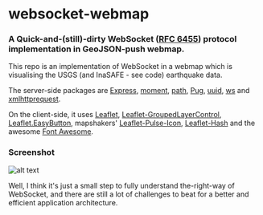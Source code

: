 # websocket-webmap
### A Quick-and-(still)-dirty WebSocket ([RFC 6455](https://tools.ietf.org/html/rfc6455)) protocol implementation in GeoJSON-push webmap.
This repo is an implementation of WebSocket in a webmap which is visualising the USGS (and InaSAFE - see code) earthquake data.

The server-side packages are [Express](https://expressjs.com), [moment](http://momentjs.com/), [path](https://github.com/jinder/path), [Pug](https://pugjs.org/), [uuid](https://github.com/kelektiv/node-uuid), [ws](https://github.com/websockets/ws) and [xmlhttprequest](https://github.com/driverdan/node-XMLHttpRequest).

On the client-side, it uses [Leaflet](http://leafletjs.com/), [Leaflet-GroupedLayerControl](https://github.com/ismyrnow/leaflet-groupedlayercontrol), [Leaflet.EasyButton](https://github.com/CliffCloud/Leaflet.EasyButton), mapshakers' [Leaflet-Pulse-Icon](https://github.com/mapshakers/leaflet-icon-pulse), [Leaflet-Hash](https://github.com/mlevans/leaflet-hash) and the awesome [Font Awesome](https://github.com/FortAwesome/Font-Awesome).

### Screenshot
![alt text](https://i.imgur.com/XCcILzI.png "Screenshot in Google Chrome")

Well, I think it's just a small step to fully understand the-right-way of WebSocket, and there are still a lot of challenges to beat for a better and efficient application architecture.
